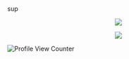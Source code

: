 
sup

<p align="center">
  <img src="https://github-readme-stats.vercel.app/api?username=DarmExplosion"
       </p>


<p align="center">
  <img src="https://github-readme-stats.vercel.app/api/top-langs/?username=DarmExplosion&layout=compact">

</p>

![Profile View Counter](https://komarev.com/ghpvc/?username=DarmExplosion&color=blueviolet&style=flat)

